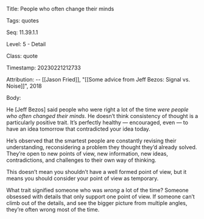 Title:  People who often change their minds

Tags:   quotes

Seq:    11.39.1.1

Level:  5 - Detail

Class:  quote

Timestamp: 20230221212733

Attribution: -- [[Jason Fried]], "[[Some advice from Jeff Bezos: Signal vs. Noise]]", 2018

Body:

He [Jeff Bezos] said people who were right a lot of the time <em>were people who often changed their minds</em>. He doesn&#8217;t think consistency of thought is a particularly positive trait. It&#8217;s perfectly healthy &#8212; encouraged, even &#8212; to have an idea tomorrow that contradicted your idea today. </p>

He&#8217;s observed that the smartest people are constantly revising their understanding, reconsidering a problem they thought they&#8217;d already solved. They&#8217;re open to new points of view, new information, new ideas, contradictions, and challenges to their own way of thinking. </p>

This doesn&#8217;t mean you shouldn&#8217;t have a well formed point of view, but it means you should consider your point of view as temporary. </p>

What trait signified someone who was <em>wrong</em> a lot of the time? Someone obsessed with details that only support one point of view. If someone can&#8217;t climb out of the details, and see the bigger picture from multiple angles, they&#8217;re often wrong most of the time.
